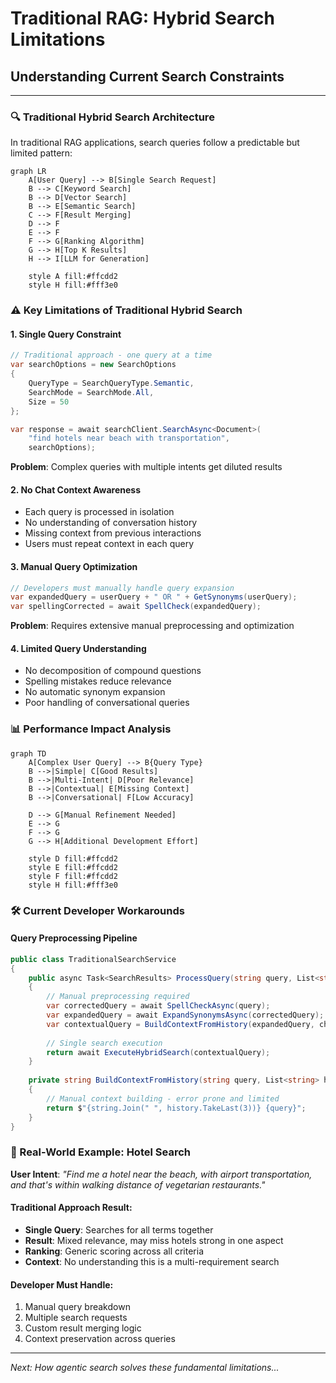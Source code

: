 # Traditional RAG: Hybrid Search Limitations
## Understanding Current Search Constraints

---

### 🔍 Traditional Hybrid Search Architecture

In traditional RAG applications, search queries follow a predictable but limited pattern:

```mermaid
graph LR
    A[User Query] --> B[Single Search Request]
    B --> C[Keyword Search]
    B --> D[Vector Search] 
    B --> E[Semantic Search]
    C --> F[Result Merging]
    D --> F
    E --> F
    F --> G[Ranking Algorithm]
    G --> H[Top K Results]
    H --> I[LLM for Generation]
    
    style A fill:#ffcdd2
    style H fill:#fff3e0
```

### ⚠️ Key Limitations of Traditional Hybrid Search

#### 1. **Single Query Constraint**
```csharp
// Traditional approach - one query at a time
var searchOptions = new SearchOptions
{
    QueryType = SearchQueryType.Semantic,
    SearchMode = SearchMode.All,
    Size = 50
};

var response = await searchClient.SearchAsync<Document>(
    "find hotels near beach with transportation", 
    searchOptions);
```

**Problem**: Complex queries with multiple intents get diluted results

#### 2. **No Chat Context Awareness**
- Each query is processed in isolation
- No understanding of conversation history
- Missing context from previous interactions
- Users must repeat context in each query

#### 3. **Manual Query Optimization**
```csharp
// Developers must manually handle query expansion
var expandedQuery = userQuery + " OR " + GetSynonyms(userQuery);
var spellingCorrected = await SpellCheck(expandedQuery);
```

**Problem**: Requires extensive manual preprocessing and optimization

#### 4. **Limited Query Understanding**
- No decomposition of compound questions
- Spelling mistakes reduce relevance
- No automatic synonym expansion
- Poor handling of conversational queries

### 📊 Performance Impact Analysis

```mermaid
graph TD
    A[Complex User Query] --> B{Query Type}
    B -->|Simple| C[Good Results]
    B -->|Multi-Intent| D[Poor Relevance]
    B -->|Contextual| E[Missing Context]
    B -->|Conversational| F[Low Accuracy]
    
    D --> G[Manual Refinement Needed]
    E --> G
    F --> G
    G --> H[Additional Development Effort]
    
    style D fill:#ffcdd2
    style E fill:#ffcdd2
    style F fill:#ffcdd2
    style H fill:#fff3e0
```

### 🛠️ Current Developer Workarounds

#### Query Preprocessing Pipeline
```csharp
public class TraditionalSearchService
{
    public async Task<SearchResults> ProcessQuery(string query, List<string> chatHistory)
    {
        // Manual preprocessing required
        var correctedQuery = await SpellCheckAsync(query);
        var expandedQuery = await ExpandSynonymsAsync(correctedQuery);
        var contextualQuery = BuildContextFromHistory(expandedQuery, chatHistory);
        
        // Single search execution
        return await ExecuteHybridSearch(contextualQuery);
    }
    
    private string BuildContextFromHistory(string query, List<string> history)
    {
        // Manual context building - error prone and limited
        return $"{string.Join(" ", history.TakeLast(3))} {query}";
    }
}
```

### 🎯 Real-World Example: Hotel Search

**User Intent**: *"Find me a hotel near the beach, with airport transportation, and that's within walking distance of vegetarian restaurants."*

#### Traditional Approach Result:
- **Single Query**: Searches for all terms together
- **Result**: Mixed relevance, may miss hotels strong in one aspect
- **Ranking**: Generic scoring across all criteria
- **Context**: No understanding this is a multi-requirement search

#### Developer Must Handle:
1. Manual query breakdown
2. Multiple search requests
3. Custom result merging logic
4. Context preservation across queries

---

*Next: How agentic search solves these fundamental limitations...*
